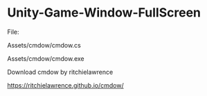 # Unity-Game-Window-FullScreen

File:

Assets/cmdow/cmdow.cs

Assets/cmdow/cmdow.exe

Download cmdow by ritchielawrence

https://ritchielawrence.github.io/cmdow/
